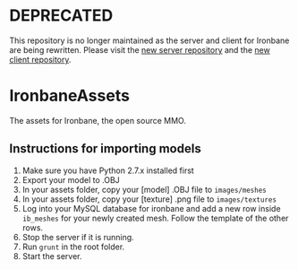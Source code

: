DEPRECATED
========================
This repository is no longer maintained as the server and client for Ironbane are being rewritten.
Please visit the [new server repository](https://github.com/ironbane/ironbane-server) and the [new client repository](https://github.com/ironbane/ironbane-client).

IronbaneAssets
==============

The assets for Ironbane, the open source MMO.


Instructions for importing models
---------------------------------
1. Make sure you have Python 2.7.x installed first
2. Export your model to .OBJ
3. In your assets folder, copy your [model] .OBJ file to ```images/meshes```
4. In your assets folder, copy your [texture] .png file to ```images/textures``` 
5. Log into your MySQL database for ironbane and add a new row inside ```ib_meshes``` for your newly created mesh. Follow the template of the other rows.
6. Stop the server if it is running.
7. Run ```grunt``` in the root folder.
7. Start the server.

